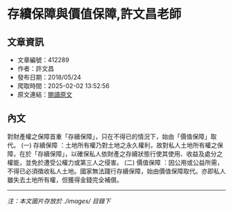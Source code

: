 # 存續保障與價值保障,許文昌老師

## 文章資訊
- 文章編號：412289
- 作者：許文昌
- 發布日期：2018/05/24
- 爬取時間：2025-02-02 13:52:56
- 原文連結：[閱讀原文](https://real-estate.get.com.tw/Columns/detail.aspx?no=412289)

## 內文
對財產權之保障首重「存續保障」，只在不得已的情況下，始由「價值保障」取代。
(一)
存續保障
：土地所有權乃對土地之永久權利，故對私人土地所有權之保障，在於「存續保障」，以確保私人依財產之存續狀態行使其使用、收益及處分之權能，並免於遭受公權力或第三人之侵害。
(二)
價值保障
：因公用或公益所需，不得已必須徵收私人土地。國家無法踐行存續保障，始由價值保障取代。亦即私人雖失去土地所有權，但獲得金錢完全補償。

---
*注：本文圖片存放於 ./images/ 目錄下*
